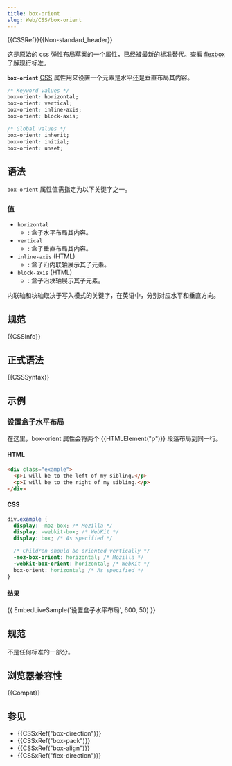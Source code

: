 ```yaml
---
title: box-orient
slug: Web/CSS/box-orient
---
```


{{CSSRef}}{{Non-standard_header}}

这是原始的 css 弹性布局草案的一个属性，已经被最新的标准替代。查看 [flexbox](/zh-CN/docs/Web/CSS/CSS_flexible_box_layout/Using_CSS_flexible_boxes) 了解现行标准。

**`box-orient`** [CSS](/zh-CN/docs/Web/CSS) 属性用来设置一个元素是水平还是垂直布局其内容。

```css
/* Keyword values */
box-orient: horizontal;
box-orient: vertical;
box-orient: inline-axis;
box-orient: block-axis;

/* Global values */
box-orient: inherit;
box-orient: initial;
box-orient: unset;
```

## 语法

`box-orient` 属性值需指定为以下关键字之一。

### 值

- `horizontal`
  - : 盒子水平布局其内容。
- `vertical`
  - : 盒子垂直布局其内容。
- `inline-axis` (HTML)
  - : 盒子沿内联轴展示其子元素。
- `block-axis` (HTML)
  - : 盒子沿块轴展示其子元素。

内联轴和块轴取决于写入模式的关键字，在英语中，分别对应水平和垂直方向。

## 规范

{{CSSInfo}}

## 正式语法

{{CSSSyntax}}

## 示例

### 设置盒子水平布局

在这里，box-orient 属性会将两个 {{HTMLElement("p")}} 段落布局到同一行。

#### HTML

```html
<div class="example">
  <p>I will be to the left of my sibling.</p>
  <p>I will be to the right of my sibling.</p>
</div>
```

#### CSS

```css
div.example {
  display: -moz-box; /* Mozilla */
  display: -webkit-box; /* WebKit */
  display: box; /* As specified */

  /* Children should be oriented vertically */
  -moz-box-orient: horizontal; /* Mozilla */
  -webkit-box-orient: horizontal; /* WebKit */
  box-orient: horizontal; /* As specified */
}
```

#### 结果

{{ EmbedLiveSample('设置盒子水平布局', 600, 50) }}

## 规范

不是任何标准的一部分。

## 浏览器兼容性

{{Compat}}

## 参见

- {{CSSxRef("box-direction")}}
- {{CSSxRef("box-pack")}}
- {{CSSxRef("box-align")}}
- {{CSSxRef("flex-direction")}}
